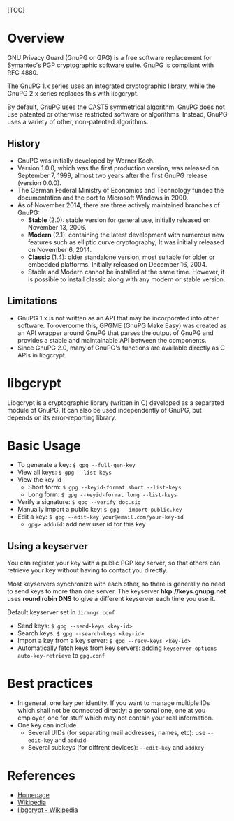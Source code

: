 [TOC]

# Overview
GNU Privacy Guard (GnuPG or GPG) is a free software replacement for Symantec's PGP cryptographic software suite. GnuPG is compliant with RFC 4880.

The GnuPG 1.x series uses an integrated cryptographic library, while the GnuPG 2.x series replaces this with libgcrypt.

By default, GnuPG uses the CAST5 symmetrical algorithm. GnuPG does not use patented or otherwise restricted software or algorithms. Instead, GnuPG uses a variety of other, non-patented algorithms.

## History
- GnuPG was initially developed by Werner Koch.
- Version 1.0.0, which was the first production version, was released on September 7, 1999, almost two years after the first GnuPG release (version 0.0.0).
- The German Federal Ministry of Economics and Technology funded the documentation and the port to Microsoft Windows in 2000.
- As of November 2014, there are three actively maintained branches of GnuPG:
	+ **Stable** (2.0): stable version for general use, initially released on November 13, 2006.
	+ **Modern** (2.1): containing the latest development with numerous new features such as elliptic curve cryptography; It was initially released on November 6, 2014.
	+ **Classic** (1.4): older standalone version, most suitable for older or embedded platforms. Initially released on December 16, 2004.
	+ Stable and Modern cannot be installed at the same time. However, it is possible to install classic along with any modern or stable version.

## Limitations
- GnuPG 1.x is not written as an API that may be incorporated into other software. To overcome this, GPGME (GnuPG Make Easy) was created as an API wrapper around GnuPG that parses the output of GnuPG and provides a stable and maintainable API between the components.
- Since GnuPG 2.0, many of GnuPG's functions are available directly as C APIs in libgcrypt.

# libgcrypt
Libgcrypt is a cryptographic library (written in C) developed as a separated module of GnuPG. It can also be used independently of GnuPG, but depends on its error-reporting library.

# Basic Usage
- To generate a key: `$ gpg --full-gen-key`
- View all keys: `$ gpg --list-keys`
- View the key id
	+ Short form: `$ gpg --keyid-format short --list-keys`
	+ Long form: `$ gpg --keyid-format long --list-keys`
- Verify a signature: `$ gpg --verify doc.sig`
- Manually import a public key: `$ gpg --import public.key`
- Edit a key: `$ gpg --edit-key your@email.com/your-key-id`
	+ `gpg> adduid`: add new user id for this key

## Using a keyserver
You can register your key with a public PGP key server, so that others can retrieve your key without having to contact you directly.

Most keyservers synchronize with each other, so there is generally no need to send keys to more than one server. The keyserver **hkp://keys.gnupg.net** uses **round robin DNS** to give a different keyserver each time you use it.

Default keyserver set in `dirmngr.conf`

+ Send keys: `$ gpg --send-keys <key-id>`
+ Search keys: `$ gpg --search-keys <key-id>`
+ Import a key from a key server: `$ gpg --recv-keys <key-id>`
+ Automatically fetch keys from key servers: adding `keyserver-options auto-key-retrieve` to `gpg.conf`

# Best practices
- In general, one key per identity. If you want to manage multiple IDs which shall not be connected directly: a personal one, one at you employer, one for stuff which may not contain your real information.
- One key can include
	+ Several UIDs (for separating mail addresses, names, etc): use `--edit-key` and `adduid`
	+ Several subkeys (for diffrent devices): `--edit-key` and `addkey`

# References
- [Homepage](https://www.gnupg.org/)
- [Wikipedia](https://en.wikipedia.org/wiki/GNU_Privacy_Guard)
- [libgcrypt - Wikipedia](https://en.wikipedia.org/wiki/Libgcrypt)

